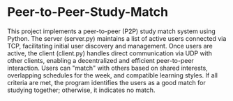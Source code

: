 # Peer-to-Peer-Study-Match

This project implements a peer-to-peer (P2P) study match system using Python. The server (server.py) maintains a list of active users connected via TCP, facilitating initial user discovery and management. Once users are active, the client (client.py) handles direct communication via UDP with other clients, enabling a decentralized and efficient peer-to-peer interaction. Users can "match" with others based on shared interests, overlapping schedules for the week, and compatible learning styles. If all criteria are met, the program identifies the users as a good match for studying together; otherwise, it indicates no match.
